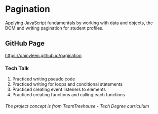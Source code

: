 # Pagination
Applying JavaScript fundamentals by working with data and objects, the DOM and writing pagination for student profiles.

## GitHub Page
https://dainyleen.github.io/pagination

### Tech Talk
1. Practiced writing pseudo code
2. Practiced writing for loops and conditional statements
3. Practiced creating event listeners to elements
4. Practiced creating functions and calling each functions


###### The project concept is from TeamTreehouse - Tech Degree curriculum

